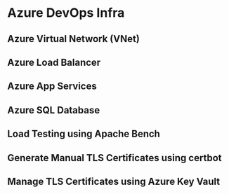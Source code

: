 # Azure DevOps Infra

## Azure Virtual Network (VNet)
## Azure Load Balancer
## Azure App Services
## Azure SQL Database
## Load Testing using Apache Bench
## Generate Manual TLS Certificates using certbot
## Manage TLS Certificates using Azure Key Vault
